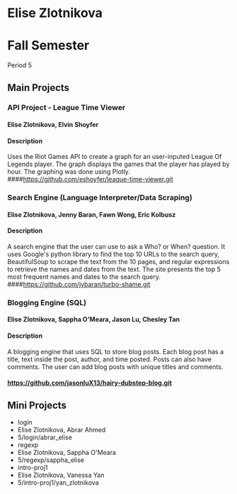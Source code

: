 Elise Zlotnikova
================
# Fall Semester
Period 5


## Main Projects 

### API Project - League Time Viewer
#### Elise Zlotnikova, Elvin Shoyfer 
#### Description 
Uses the Riot Games API to create a graph for an user-inputed League Of Legends player. The graph displays the games that the player has played by hour.  The graphing was done using Plotly. 
####https://github.com/eshoyfer/league-time-viewer.git

### Search Engine (Language Interpreter/Data Scraping)
#### Elise Zlotnikova, Jenny Baran, Fawn Wong, Eric Kolbusz 
#### Description 
A search engine that the user can use to ask a Who? or When? question. It uses Google's python library to find the top 10 URLs to the search query, BeautifulSoup to scrape the text from the 10 pages, and regular expressions to retrieve the names and dates from the text. The site presents the top 5 most frequent names and dates to the search query. 
####https://github.com/jybaran/turbo-shame.git

### Blogging Engine (SQL) 
#### Elise Zlotnikova, Sappha O'Meara, Jason Lu, Chesley Tan
#### Description
A blogging engine that uses SQL to store blog posts. Each blog post has a title, text inside the post, author, and time posted. Posts can also have comments. The user can add blog posts with unique titles and comments. 
#### https://github.com/jasonluX13/hairy-dubstep-blog.git

## Mini Projects 
 * login 
  * Elise Zlotnikova, Abrar Ahmed
  * 5/login/abrar_elise
 * regexp
  * Elise Zlotnikova, Sappha O'Meara
  * 5/regexp/sappha_elise 
 * intro-proj1  
  * Elise Zlotnikova, Vanessa Yan
  * 5/intro-proj1/yan_zlotnikova


